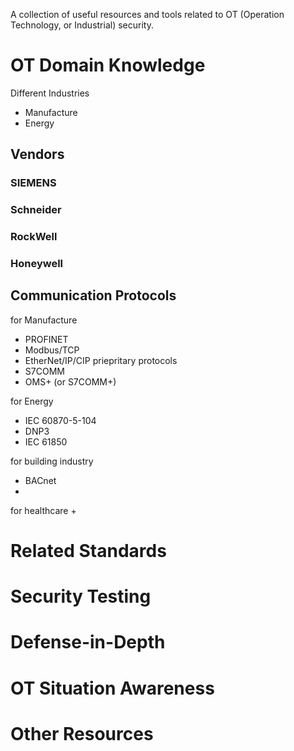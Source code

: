 A collection of useful resources and tools related to OT (Operation Technology, or Industrial) security.

# OT Domain Knowledge

Different Industries
+ Manufacture
+ Energy

## Vendors
### SIEMENS

### Schneider

### RockWell

### Honeywell

## Communication Protocols

for Manufacture
+ PROFINET
+ Modbus/TCP
+ EtherNet/IP/CIP
priepritary protocols
+ S7COMM
+ OMS+ (or S7COMM+)


for Energy
+ IEC 60870-5-104
+ DNP3
+ IEC 61850

for building industry
+ BACnet
+ 


for healthcare
+ 

# Related Standards

# Security Testing

# Defense-in-Depth

# OT Situation Awareness

# Other Resources
